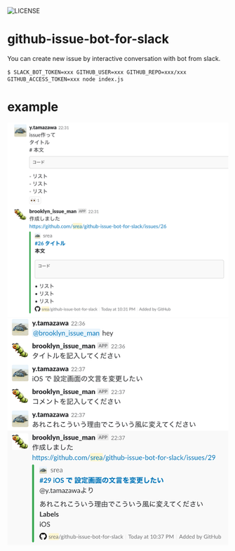 ![LICENSE](https://img.shields.io/github/license/srea/github-issue-bot-for-slack.svg)

# github-issue-bot-for-slack
You can create new issue by interactive conversation with bot from slack.

```
$ SLACK_BOT_TOKEN=xxx GITHUB_USER=xxx GITHUB_REPO=xxx/xxx GITHUB_ACCESS_TOKEN=xxx node index.js
```

# example

![exapmle1](./docs/example_1.png)
![exapmle2](./docs/example_2.png)
